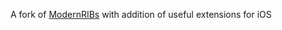 A fork of [ModernRIBs](https://github.com/DevYeom/ModernRIBs) with addition of useful extensions for iOS
